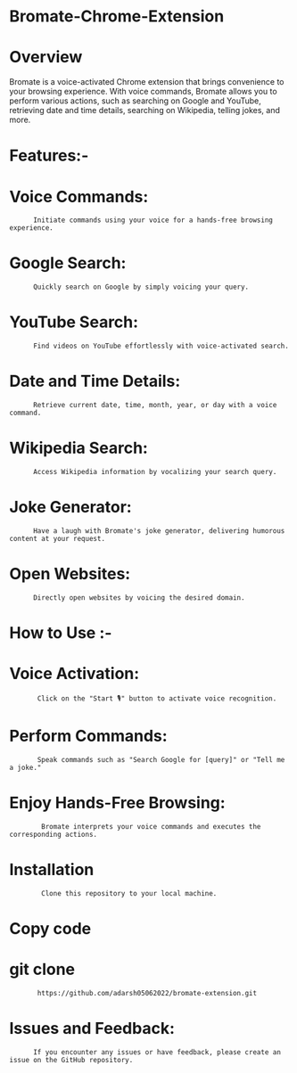 # Bromate-Chrome-Extension


# Overview
Bromate is a voice-activated Chrome extension that brings convenience to your browsing experience. With voice commands, Bromate allows you to perform various actions, such as searching on Google and YouTube, retrieving date and time details, searching on Wikipedia, telling jokes, and more.

# Features:- 

# Voice Commands: 
          Initiate commands using your voice for a hands-free browsing experience.
# Google Search: 
          Quickly search on Google by simply voicing your query.
# YouTube Search: 
          Find videos on YouTube effortlessly with voice-activated search.
# Date and Time Details:
          Retrieve current date, time, month, year, or day with a voice command.
# Wikipedia Search: 
          Access Wikipedia information by vocalizing your search query.
# Joke Generator: 
          Have a laugh with Bromate's joke generator, delivering humorous content at your request.
# Open Websites: 
          Directly open websites by voicing the desired domain.


# How to Use :- 
# Voice Activation: 
           Click on the "Start 🎙️" button to activate voice recognition.
# Perform Commands: 
           Speak commands such as "Search Google for [query]" or "Tell me a joke."
# Enjoy Hands-Free Browsing: 
            Bromate interprets your voice commands and executes the corresponding actions.
# Installation
            Clone this repository to your local machine.


# Copy code
#      git clone
           https://github.com/adarsh05062022/bromate-extension.git



# Issues and Feedback: 
          If you encounter any issues or have feedback, please create an issue on the GitHub repository.
